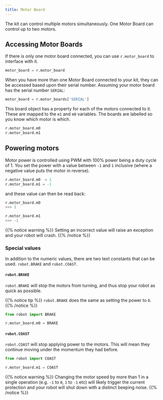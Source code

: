 ```yaml
---
title: Motor Board
---
```


The kit can control multiple motors simultaneously. One Motor Board can control up to two motors.

## Accessing Motor Boards
If there is only one motor board connected, you can use `r.motor_board` to interface with it.
```python
motor_board = r.motor_board
```

When you have more than one Motor Board connected to your kit, they can be accessed based upon their serial number. Assuming your motor board has the serial number `SERIAL`:

```python
motor_board = r.motor_boards['SERIAL']
```

This board object has a property for each of the motors connected to it. These are mapped to the `m1` and `m0` variables. The boards are labelled so you know which motor is which.

```python
r.motor_board.m0
r.motor_board.m1
```

## Powering motors
Motor power is controlled using PWM with 100% power being a duty cycle of 1. You set the power with a value between `-1` and `1` inclusive (where a negative value puts the motor in reverse).

```python
r.motor_board.m0  = 1
r.motor_board.m1 = -1
```

and these value can then be read back:
```python
r.motor_board.m0
>>> 1

r.motor_board.m1
>>> -1
```

{{% notice warning %}}
Setting an incorrect value will raise an exception and your robot will crash.
{{% /notice %}}

### Special values

In addition to the numeric values, there are two text constants that can be used. `robot.BRAKE` and `robot.COAST`.

#### `robot.BRAKE`
`robot.BRAKE` will stop the motors from turning, and thus stop your robot as quick as possible.

{{% notice tip %}}
`robot.BRAKE` does the same as setting the power to `0`.
{{% /notice %}}

```python
from robot import BRAKE

r.motor_board.m0 = BRAKE
```

#### `robot.COAST`
`robot.COAST` will stop applying power to the motors. This will mean they continue moving under the momentum they had before.


```python
from robot import COAST

r.motor_board.m1 = COAST
```

{{% notice warning %}}
Changing the motor speed by more than 1 in a single operation (e.g. `-1` to `0`, `1` to `-1` etc) will likely trigger the current protection and your robot will shut down with a distinct beeping noise.
{{% /notice %}}


